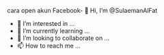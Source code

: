 cara open akun Facebook- 👋 Hi, I’m @SulaemanAlFat
- 👀 I’m interested in ...
- 🌱 I’m currently learning ...
- 💞️ I’m looking to collaborate on ...
- 📫 How to reach me ...

<!---
SulaemanAlFat/SulaemanAlFat is a ✨ special ✨ repository because its `README.md` (this file) appears on your GitHub profile.
You can click the Preview link to take a look at your changes.
--->
